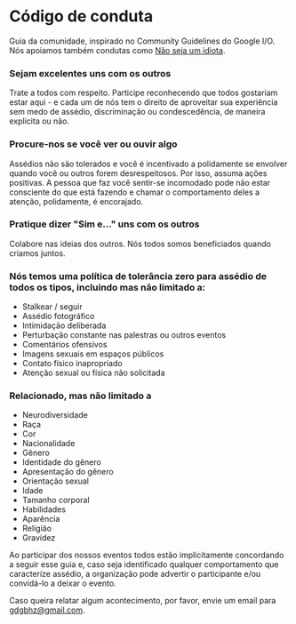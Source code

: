 # Código de conduta

Guia da comunidade, inspirado no Community Guidelines do Google I/O. Nós apoiamos também condutas como [Não seja um idiota](https://meta.wikimedia.org/wiki/Don%27t_be_a_jerk).

### Sejam excelentes uns com os outros

Trate a todos com respeito. Participe reconhecendo que todos gostariam estar aqui - e cada um de nós tem o direito de aproveitar sua experiência sem medo de assédio, discriminação ou condescedência, de maneira explícita ou não.

### Procure-nos se você ver ou ouvir algo

Assédios não são tolerados e você é incentivado a polidamente se envolver quando você ou outros forem desrespeitosos. Por isso, assuma ações positivas. A pessoa que faz você sentir-se incomodado pode não estar consciente do que está fazendo e chamar o comportamento deles a atenção, polidamente, é encorajado.

### Pratique dizer "Sim e..." uns com os outros

Colabore nas ideias dos outros. Nós todos somos beneficiados quando criamos juntos.

### Nós temos uma política de tolerância zero para assédio de todos os tipos, incluindo mas não limitado a:

* Stalkear / seguir
* Assédio fotográfico
* Intimidação deliberada
* Perturbação constante nas palestras ou outros eventos
* Comentários ofensivos
* Imagens sexuais em espaços públicos
* Contato físico inapropriado
* Atenção sexual ou física não solicitada

### Relacionado, mas não limitado a

* Neurodiversidade
* Raça
* Cor
* Nacionalidade
* Gênero
* Identidade do gênero
* Apresentação do gênero
* Orientação sexual
* Idade
* Tamanho corporal
* Habilidades
* Aparência
* Religião
* Gravidez

Ao participar dos nossos eventos todos estão implicitamente concordando a seguir esse guia e, caso seja identificado qualquer comportamento que caracterize assédio, a organização pode advertir o participante e/ou convidá-lo a deixar o evento.

Caso queira relatar algum acontecimento, por favor, envie um email para gdgbhz@gmail.com.
